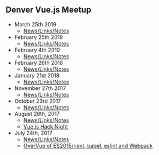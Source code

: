 ## Denver Vue.js Meetup

* March 25th 2019
  * [News/Links/Notes](news/03_25_2019.md)
* February 25th 2019
  * [News/Links/Notes](news/02_25_2019.md)
* February 4th 2019
  * [News/Links/Notes](news/02_04_2019.md)
* February 26th 2018
  * [News/Links/Notes](news/02_26_2018.md)
* January 21st 2018
  * [News/Links/Notes](news/01_21_2018.md)
* November 27th 2017
  * [News/Links/Notes](news/11_27_2017.md)
* October 23rd 2017
  * [News/Links/Notes](news/10_23_2017.md)
* August 28th, 2017
  * [News/Links/Notes](news/08_28_2017.md)
  * [Vue.js Hack Night](https://www.meetup.com/Denver-Vue-js-Meetup/events/241996256/)
* July 24th, 2017
  * [News/Links/Notes](news/07_24_2017.md)
  * [OverVue of ES2015/next, babel, eslint and Webpack](https://www.meetup.com/Denver-Vue-js-Meetup/events/241754798/)
